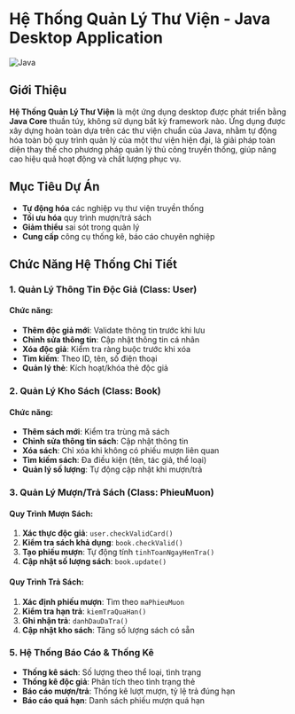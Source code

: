 #  Hệ Thống Quản Lý Thư Viện - Java Desktop Application

![Java](https://img.shields.io/badge/Java-ED8B00?style=for-the-badge&logo=java&logoColor=white)

##  Giới Thiệu

**Hệ Thống Quản Lý Thư Viện** là một ứng dụng desktop được phát triển bằng **Java Core** thuần túy, không sử dụng bất kỳ framework nào. Ứng dụng được xây dựng hoàn toàn dựa trên các thư viện chuẩn của Java, nhằm tự động hóa toàn bộ quy trình quản lý của một thư viện hiện đại, là giải pháp toàn diện thay thế cho phương pháp quản lý thủ công truyền thống, giúp nâng cao hiệu quả hoạt động và chất lượng phục vụ.

## Mục Tiêu Dự Án

- **Tự động hóa** các nghiệp vụ thư viện truyền thống
- **Tối ưu hóa** quy trình mượn/trả sách
- **Giảm thiểu** sai sót trong quản lý
- **Cung cấp** công cụ thống kê, báo cáo chuyên nghiệp

## Chức Năng Hệ Thống Chi Tiết

###  1. Quản Lý Thông Tin Độc Giả (Class: User)



#### Chức năng:
- **Thêm độc giả mới**: Validate thông tin trước khi lưu
- **Chỉnh sửa thông tin**: Cập nhật thông tin cá nhân
- **Xóa độc giả**: Kiểm tra ràng buộc trước khi xóa
- **Tìm kiếm**: Theo ID, tên, số điện thoại
- **Quản lý thẻ**: Kích hoạt/khóa thẻ độc giả

### 2. Quản Lý Kho Sách (Class: Book)


#### Chức năng:
- **Thêm sách mới**: Kiểm tra trùng mã sách
- **Chỉnh sửa thông tin sách**: Cập nhật thông tin
- **Xóa sách**: Chỉ xóa khi không có phiếu mượn liên quan
- **Tìm kiếm sách**: Đa điều kiện (tên, tác giả, thể loại)
- **Quản lý số lượng**: Tự động cập nhật khi mượn/trả

### 3. Quản Lý Mượn/Trả Sách (Class: PhieuMuon)



#### Quy Trình Mượn Sách:
1. **Xác thực độc giả**: `user.checkValidCard()`
2. **Kiểm tra sách khả dụng**: `book.checkValid()`
3. **Tạo phiếu mượn**: Tự động tính `tinhToanNgayHenTra()`
4. **Cập nhật số lượng sách**: `book.update()`

#### Quy Trình Trả Sách:
1. **Xác định phiếu mượn**: Tìm theo `maPhieuMuon`
2. **Kiểm tra hạn trả**: `kiemTraQuaHan()`
3. **Ghi nhận trả**: `danhDauDaTra()`
4. **Cập nhật kho sách**: Tăng số lượng sách có sẵn

### 5. Hệ Thống Báo Cáo & Thống Kê
- **Thống kê sách**: Số lượng theo thể loại, tình trạng
- **Thống kê độc giả**: Phân tích theo tình trạng thẻ
- **Báo cáo mượn/trả**: Thống kê lượt mượn, tỷ lệ trả đúng hạn
- **Báo cáo quá hạn**: Danh sách phiếu mượn quá hạn


